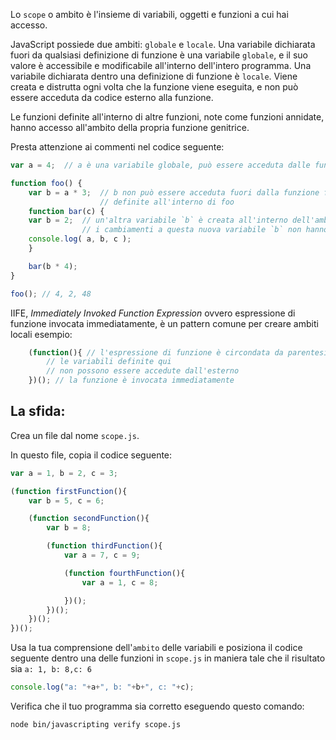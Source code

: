 Lo `scope` o ambito è l'insieme di variabili, oggetti e funzioni a cui hai accesso.

JavaScript possiede due ambiti: `globale` e `locale`. Una variabile dichiarata fuori da qualsiasi definizione di funzione è una variabile `globale`, e il suo valore è accessibile e modificabile all'interno dell'intero programma. Una variabile dichiarata dentro una definizione di funzione è `locale`. Viene creata e distrutta ogni volta che la funzione viene eseguita, e non può essere acceduta da codice esterno alla funzione.

Le funzioni definite all'interno di altre funzioni, note come funzioni annidate, hanno accesso all'ambito della propria funzione genitrice.

Presta attenzione ai commenti nel codice seguente:

```js
var a = 4;	// a è una variabile globale, può essere acceduta dalle funzioni seguenti

function foo() {
	var b = a * 3;	// b non può essere acceduta fuori dalla funzione foo, ma può essere acceduta dalle funzioni
					// definite all'interno di foo
	function bar(c) {
	var b = 2;  // un'altra variabile `b` è creata all'interno dell'ambito della funzione bar
				// i cambiamenti a questa nuova variabile `b` non hanno effetto sulla variabile `b` precedente
	console.log( a, b, c );
	}

	bar(b * 4);
}

foo(); // 4, 2, 48
```
IIFE, _Immediately Invoked Function Expression_ ovvero espressione di funzione invocata immediatamente, è un pattern comune per creare ambiti locali
esempio:
```js
	(function(){ // l'espressione di funzione è circondata da parentesi
		// le variabili definite qui
		// non possono essere accedute dall'esterno
	})(); // la funzione è invocata immediatamente
```
## La sfida:

Crea un file dal nome `scope.js`.

In questo file, copia il codice seguente:
```js
var a = 1, b = 2, c = 3;

(function firstFunction(){
	var b = 5, c = 6;

	(function secondFunction(){
		var b = 8;

		(function thirdFunction(){
			var a = 7, c = 9;

			(function fourthFunction(){
				var a = 1, c = 8;

			})();
		})();
	})();
})();
```

Usa la tua comprensione dell'`ambito` delle variabili e posiziona il codice seguente dentro una delle funzioni in `scope.js`
in maniera tale che il risultato sia `a: 1, b: 8,c: 6`
```js
console.log("a: "+a+", b: "+b+", c: "+c);
```

Verifica che il tuo programma sia corretto eseguendo questo comando:

```bash
node bin/javascripting verify scope.js
```
